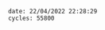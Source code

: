 

                date: 22/04/2022 22:28:29
                cycles: 55800

                         